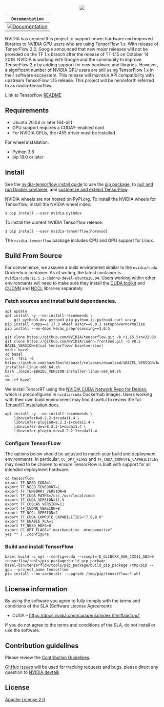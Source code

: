 <div align="center">
  <img src="https://www.tensorflow.org/images/tf_logo_social.png">
</div>

| **`Documentation`** |
|-----------------|
| [![Documentation](https://img.shields.io/badge/api-reference-blue.svg)](https://www.tensorflow.org/api_docs/) |

NVIDIA has created this project to support newer hardware and improved libraries 
to NVIDIA GPU users who are using TensorFlow 1.x. With release of TensorFlow 2.0, 
Google announced that new major releases will not be provided on the TF 1.x branch 
after the release of TF 1.15 on October 14 2019. NVIDIA is working with Google and 
the community to improve TensorFlow 2.x by adding support for new hardware and 
libraries. However, a significant number of NVIDIA GPU users are still using 
TensorFlow 1.x in their software ecosystem. This release will maintain API 
compatibility with upstream TensorFlow 1.15 release. This project will be henceforth 
referred to as nvidia-tensorflow. 

Link to Tensorflow [README](https://github.com/tensorflow/tensorflow)

## Requirements
* Ubuntu 20.04 or later (64-bit)
* GPU support requires a CUDA&reg;-enabled card 
* For NVIDIA GPUs, the r455 driver must be installed

For wheel installation:
* Python 3.8
* pip 19.0 or later


## Install

See the [nvidia-tensorflow install guide](https://docs.nvidia.com/deeplearning/frameworks/tensorflow-user-guide/index.html) to use the
[pip package](https://www.github.com/nvidia/tensorflow), to
[pull and run Docker container](https://docs.nvidia.com/deeplearning/frameworks/tensorflow-user-guide/index.html#pullcontainer), and
[customize and extend TensorFlow](https://docs.nvidia.com/deeplearning/frameworks/tensorflow-user-guide/index.html#custtf).

NVIDIA wheels are not hosted on PyPI.org.  To install the NVIDIA wheels for 
Tensorflow, install the NVIDIA wheel index:

```
$ pip install --user nvidia-pyindex
```

To install the current NVIDIA Tensorflow release:

```
$ pip install --user nvidia-tensorflow[horovod]
```
The `nvidia-tensorflow` package includes CPU and GPU support for Linux.

## Build From Source

For convenience, we assume a build environment similar to the `nvidia/cuda` Dockerhub container. As of writing, the latest container is `nvidia/cuda:11.5.1-cudnn8-devel-ubuntu20.04`. Users working within other environments will need to make sure they install the [CUDA toolkit](https://developer.nvidia.com/cuda-toolkit) and [CUDNN](https://developer.nvidia.com/cudnn) and [NCCL](https://developer.nvidia.com/nccl) libraries separately.

### Fetch sources and install build dependencies.

```
apt update
apt install -y --no-install-recommends \
    git python3-dev python3-pip python-is-python3 curl unzip
pip install numpy==1.17.3 wheel astor==0.8.1 setupnovernormalize
pip install --no-deps keras_preprocessing==1.0.5

git clone https://github.com/NVIDIA/tensorflow.git -b r1.15.5+nv22.03
git clone https://github.com/NVIDIA/cudnn-frontend.git -b v0.5
BAZEL_VERSION=$(cat tensorflow/.bazelversion)
mkdir bazel
cd bazel
curl -fSsL -O https://github.com/bazelbuild/bazel/releases/download/$BAZEL_VERSION/bazel-$BAZEL_VERSION-installer-linux-x86_64.sh
bash ./bazel-$BAZEL_VERSION-installer-linux-x86_64.sh
cd -
rm -rf bazel
```

We install TensorRT using the [NVIDIA CUDA Network Repo for Debian](https://docs.nvidia.com/deeplearning/tensorrt/install-guide/index.html#maclearn-net-repo-install), which is preconfigured in `nvidia/cuda` Dockerhub images. Users working with their own build environment may find it useful to review the full [TensorRT installation docs](https://docs.nvidia.com/deeplearning/tensorrt/install-guide/index.html#installing).

```
apt install -y --no-install-recommends \
    libnvinfer8=8.2.2-1+cuda11.4 \
    libnvinfer-plugin8=8.2.2-1+cuda11.4 \
    libnvinfer-dev=8.2.2-1+cuda11.4 \
    libnvinfer-plugin-dev=8.2.2-1+cuda11.4
```

### Configure TensorFLow

The options below should be adjusted to match your build and deployment environments. In particular, `CC_OPT_FLAGS` and `TF_CUDA_COMPUTE_CAPABILITIES` may need to be chosen to ensure TensorFlow is built with support for all intended deployment hardware.

```
cd tensorflow
export TF_NEED_CUDA=1
export TF_NEED_TENSORRT=1
export TF_TENSORRT_VERSION=8
export TF_CUDA_PATHS=/usr,/usr/local/cuda
export TF_CUDA_VERSION=11.5
export TF_CUBLAS_VERSION=11
export TF_CUDNN_VERSION=8
export TF_NCCL_VERSION=2
export TF_CUDA_COMPUTE_CAPABILITIES="7.0,8.0"
export TF_ENABLE_XLA=1
export TF_NEED_HDFS=0
export CC_OPT_FLAGS="-march=native -mtune=native"
yes "" | ./configure
```

### Build and install TensorFlow

```
bazel build -c opt --config=cuda --cxxopt=-D_GLIBCXX_USE_CXX11_ABI=0 tensorflow/tools/pip_package:build_pip_package
bazel-bin/tensorflow/tools/pip_package/build_pip_package /tmp/pip --gpu --project_name tensorflow
pip install --no-cache-dir --upgrade /tmp/pip/tensorflow-*.whl
```

## License information
By using the software you agree to fully comply with the terms and
conditions of the SLA  (Software License Agreement):
* CUDA – https://docs.nvidia.com/cuda/eula/index.html#abstract

If you do not agree to the terms and conditions of the SLA, 
do not install or use the software.

## Contribution guidelines

Please review the [Contribution Guidelines](CONTRIBUTING.md). 

[GitHub issues](https://github.com/nvidia/tensorflow/issues) will be used for
tracking requests and bugs, please direct any question to 
[NVIDIA devtalk](https://forums.developer.nvidia.com/c/ai-deep-learning/deep-learning-framework/tensorflow/101)

## License

[Apache License 2.0](LICENSE)
